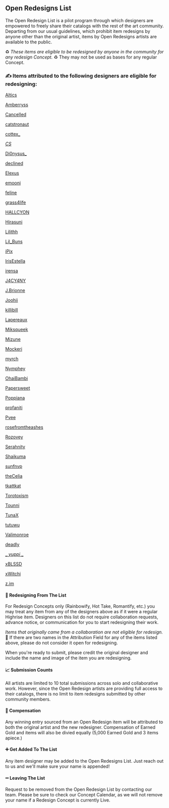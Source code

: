 ## Open Redesigns List

The Open Redesign List is a pilot program through which designers are empowered to freely share their catalogs with the rest of the art community. Departing from our usual guidelines, which prohibit item redesigns by anyone other than the original artist, items by Open Redesigns artists are available to the public. 

♻️ *These items are eligible to be redesigned by anyone in the community for any redesign Concept.* ♻️ 
They may not be used as bases for any regular Concept.  

### ✍️ Items attributed to the following designers are eligible for redesigning: 

[Altics](https://highrise.game/catalog/designer-profile/Altics)

[Amberryss](https://highrise.game/catalog/designer-profile/Amberryss)

[CancelIed](https://highrise.game/catalog/designer-profile/CancelIed)

[catstronaut](https://highrise.game/catalog/designer-profile/catstronaut)

[cottex_](https://highrise.game/catalog/designer-profile/cottex_)

[_CS_](https://highrise.game/catalog/designer-profile/_CS_)

[Di0nysus_](https://highrise.game/catalog/designer-profile/Di0nysus_)

[declined](https://highrise.game/catalog/designer-profile/declined)

[EIexus](https://highrise.game/catalog/designer-profile/EIexus)

[emooni](https://highrise.game/catalog/designer-profile/emooni)

[feIine](https://highrise.game/catalog/designer-profile/feIine)

[grass4life](https://highrise.game/catalog/designer-profile/grass4life)

[HALLCYON](https://highrise.game/catalog/designer-profile/HALLCYON)

[Hirasuni](https://highrise.game/catalog/designer-profile/Hirasuni)

[LiIithh](https://highrise.game/catalog/designer-profile/LiIithh)

[Lil_Buns](https://highrise.game/catalog/designer-profile/Lil_Buns)

[iPix](https://highrise.game/catalog/designer-profile/iPix)

[IrisEstella](https://highrise.game/catalog/designer-profile/IrisEstella)

[irensa](https://highrise.game/catalog/designer-profile/irensa)

[J4CY4NY](https://highrise.game/catalog/designer-profile/J4CY4NY)

[J.Brionne](https://highrise.game/catalog/designer-profile/J.Brionne)

[Joohii](https://highrise.game/catalog/designer-profile/Joohii)

[killibill](https://highrise.game/catalog/designer-profile/killibill)

[Lapereaux](https://highrise.game/catalog/designer-profile/Lapereaux)

[Miksqueek](https://highrise.game/catalog/designer-profile/Miksqueek)

[Mizune](https://highrise.game/catalog/designer-profile/Mizune)

[Mockeri](https://highrise.game/catalog/designer-profile/Mockeri)

[myrch](https://highrise.game/catalog/designer-profile/myrch)

[Nymphey](https://highrise.game/catalog/designer-profile/Nymphey)

[OhaiBambi](https://highrise.game/catalog/designer-profile/OhaiBambi)

[Papersweet](https://highrise.game/catalog/designer-profile/Papersweet)

[Poppiana](https://highrise.game/catalog/designer-profile/Poppiana)

[profaniti](https://highrise.game/catalog/designer-profile/profaniti)

[Pvee](https://highrise.game/catalog/designer-profile/Pvee)

[rosefromtheashes](https://highrise.game/catalog/designer-profile/rosefromtheashes)

[Rozovey](https://highrise.game/catalog/designer-profile/Rozovey)

[Serahnity](https://highrise.game/catalog/designer-profile/Serahnity)

[Shaikuma](https://highrise.game/catalog/designer-profile/Shaikuma)

[sunfnvp](https://highrise.game/catalog/designer-profile/sunfnvp)

[theCelia](https://highrise.game/catalog/designer-profile/theCelia)

[tkattkat](https://highrise.game/catalog/designer-profile/tkattkat)

[Torotoxism](https://highrise.game/catalog/designer-profile/Torotoxism)

[Tounni](https://highrise.game/catalog/designer-profile/Tounni)

[TunaX](https://highrise.game/catalog/designer-profile/TunaX)

[tutuwu](https://highrise.game/catalog/designer-profile/tutuwu)

[Valimonroe](https://highrise.game/catalog/designer-profile/Valimonroe)

[deadly](https://highrise.game/catalog/designer-profile/deadly)

[_ _yuppi_ _](https://highrise.game/catalog/designer-profile/_yuppi_)

[xBLSSD](https://highrise.game/catalog/designer-profile/xBLSSD)

[xWitchi](https://highrise.game/catalog/designer-profile/xWitchi)

[z.im](https://highrise.game/catalog/designer-profile/z.im)



#### 📝 Redesigning From The List

For Redesign Concepts only (Rainbowify, Hot Take, Romantify, etc.) you may treat any item from any of the designers above as if it were a regular Highrise item. Designers on this list do not require collaboration requests, advance notice, or communication for you to start redesigning their work. 

_*Items that originally came from a collaboration are not eligible for redesign.*_ 🤝 If there are two names in the Attribution Field for any of the items listed above, please do not consider it open for redesigning. 

When you're ready to submit, please credit the original designer and include the name and image of the item you are redesigning. 


#### 📈 Submission Counts

All artists are limited to 10 total submissions across solo and collaborative work. 
However, since the Open Redesign artists are providing full access to their catalogs, there is no limit to item redesigns submitted by other community members.

#### 💸 Compensation

Any winning entry sourced from an Open Redesign item will be attributed to both the original artist and the new redesigner. Compensation of Earned Gold and items will also be divied equally (5,000 Earned Gold and 3 items apiece.)

#### ➕ Get Added To The List

Any item designer may be added to the Open Redesigns List. Just reach out to us and we'll make sure your name is appended!

#### ➖ Leaving The List

Request to be removed from the Open Redesign List by contacting our team. Please be sure to check our Concept Calendar, as we will not remove your name if a Redesign Concept is currently Live. 



